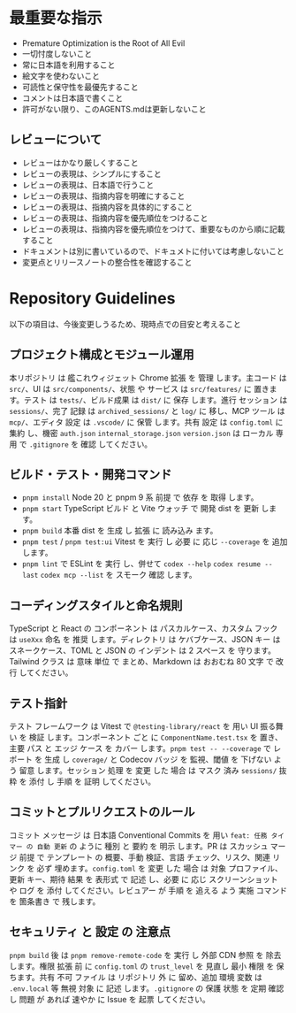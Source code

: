 # 最重要な指示

- Premature Optimization is the Root of All Evil
- 一切忖度しないこと
- 常に日本語を利用すること
- 絵文字を使わないこと
- 可読性と保守性を最優先すること
- コメントは日本語で書くこと
- 許可がない限り、このAGENTS.mdは更新しないこと

## レビューについて

- レビューはかなり厳しくすること
- レビューの表現は、シンプルにすること
- レビューの表現は、日本語で行うこと
- レビューの表現は、指摘内容を明確にすること
- レビューの表現は、指摘内容を具体的にすること
- レビューの表現は、指摘内容を優先順位をつけること
- レビューの表現は、指摘内容を優先順位をつけて、重要なものから順に記載すること
- ドキュメントは別に書いているので、ドキュメトに付いては考慮しないこと
- 変更点とリリースノートの整合性を確認すること

# Repository Guidelines

以下の項目は、今後変更しうるため、現時点での目安と考えること

## プロジェクト構成とモジュール運用
本リポジトリ は 艦これウィジェット Chrome 拡張 を 管理 します。主コード は `src/`、UI は `src/components/`、状態 や サービス は `src/features/` に 置きます。テスト は `tests/`、ビルド成果 は `dist/` に 保存 します。進行 セッション は `sessions/`、完了 記録 は `archived_sessions/` と `log/` に 移し、MCP ツール は `mcp/`、エディタ 設定 は `.vscode/` に 保管 します。共有 設定 は `config.toml` に 集約 し、機密 `auth.json` `internal_storage.json` `version.json` は ローカル 専用 で `.gitignore` を 確認 してください。

## ビルド・テスト・開発コマンド
- `pnpm install` Node 20 と pnpm 9 系 前提 で 依存 を 取得 します。
- `pnpm start` TypeScript ビルド と Vite ウォッチ で 開発 dist を 更新 します。
- `pnpm build` 本番 dist を 生成 し 拡張 に 読み込み ます。
- `pnpm test` / `pnpm test:ui` Vitest を 実行 し 必要 に 応じ `--coverage` を 追加 します。
- `pnpm lint` で ESLint を 実行 し、併せて `codex --help` `codex resume --last` `codex mcp --list` を スモーク 確認 します。

## コーディングスタイルと命名規則
TypeScript と React の コンポーネント は パスカルケース、カスタム フック は `useXxx` 命名 を 推奨 します。ディレクトリ は ケバブケース、JSON キー は スネークケース、TOML と JSON の インデント は 2 スペース を 守ります。Tailwind クラス は 意味 単位 で まとめ、Markdown は おおむね 80 文字 で 改行 してください。

## テスト指針
テスト フレームワーク は Vitest で `@testing-library/react` を 用い UI 振る舞い を 検証 します。コンポーネント ごと に `ComponentName.test.tsx` を 置き、主要 パス と エッジ ケース を カバー します。`pnpm test -- --coverage` で レポート を 生成 し `coverage/` と Codecov バッジ を 監視、閾値 を 下げない よう 留意 します。セッション 処理 を 変更 した 場合 は マスク 済み `sessions/` 抜粋 を 添付 し 手順 を 証明 してください。

## コミットとプルリクエストのルール
コミット メッセージ は 日本語 Conventional Commits を 用い `feat: 任務 タイマー の 自動 更新` の ように 種別 と 要約 を 明示 します。PR は スカッシュ マージ 前提 で テンプレート の 概要、手動 検証、言語 チェック、リスク、関連 リンク を 必ず 埋めます。`config.toml` を 変更 した 場合 は 対象 プロファイル、更新 キー、期待 結果 を 表形式 で 記述 し、必要 に 応じ スクリーンショット や ログ を 添付 してください。レビュアー が 手順 を 追える よう 実施 コマンド を 箇条書き で 残します。

## セキュリティ と 設定 の 注意点
`pnpm build` 後 は `pnpm remove-remote-code` を 実行 し 外部 CDN 参照 を 除去 します。権限 拡張 前 に `config.toml` の `trust_level` を 見直し 最小 権限 を 保ちます。共有 不可 ファイル は リポジトリ 外 に 留め、追加 環境 変数 は `.env.local` 等 無視 対象 に 記述 します。`.gitignore` の 保護 状態 を 定期 確認 し 問題 が あれば 速やか に Issue を 起票 してください。
